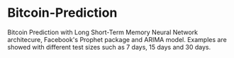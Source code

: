 # Bitcoin-Prediction
Bitcoin Prediction with Long Short-Term Memory Neural Network architecure, Facebook's Prophet package and ARIMA model. Examples are showed with different test sizes such as 7 days, 15 days and 30 days.
